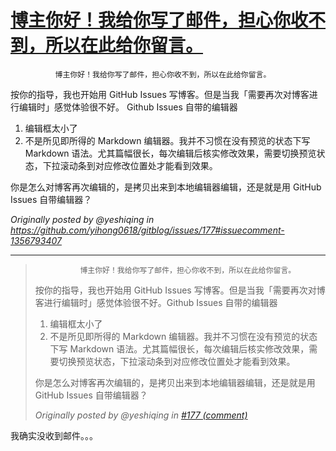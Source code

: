 # [博主你好！我给你写了邮件，担心你收不到，所以在此给你留言。](https://github.com/yihong0618/gitblog/issues/276)

              博主你好！我给你写了邮件，担心你收不到，所以在此给你留言。

按你的指导，我也开始用 GitHub Issues 写博客。但是当我「需要再次对博客进行编辑时」感觉体验很不好。
Github Issues 自带的编辑器
1. 编辑框太小了
2. 不是所见即所得的 Markdown 编辑器。我并不习惯在没有预览的状态下写 Markdown 语法。尤其篇幅很长，每次编辑后核实修改效果，需要切换预览状态，下拉滚动条到对应修改位置处才能看到效果。

你是怎么对博客再次编辑的，是拷贝出来到本地编辑器编辑，还是就是用 GitHub Issues 自带编辑器？

_Originally posted by @yeshiqing in https://github.com/yihong0618/gitblog/issues/177#issuecomment-1356793407_
            

---

> ```
>           博主你好！我给你写了邮件，担心你收不到，所以在此给你留言。
> ```
> 
> 按你的指导，我也开始用 GitHub Issues 写博客。但是当我「需要再次对博客进行编辑时」感觉体验很不好。Github Issues 自带的编辑器
> 
> 1. 编辑框太小了
> 2. 不是所见即所得的 Markdown 编辑器。我并不习惯在没有预览的状态下写 Markdown 语法。尤其篇幅很长，每次编辑后核实修改效果，需要切换预览状态，下拉滚动条到对应修改位置处才能看到效果。
> 
> 你是怎么对博客再次编辑的，是拷贝出来到本地编辑器编辑，还是就是用 GitHub Issues 自带编辑器？
> 
> _Originally posted by @yeshiqing in [#177 (comment)](https://github.com/yihong0618/gitblog/issues/177#issuecomment-1356793407)_

我确实没收到邮件。。。